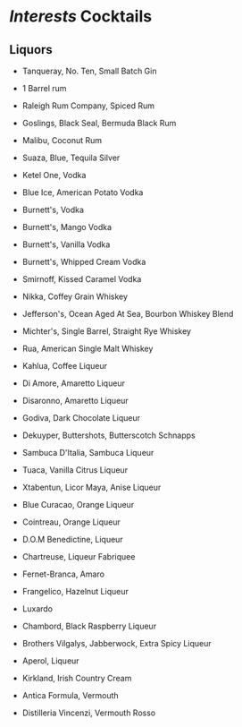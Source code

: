 # *Interests* Cocktails

## Liquors
* Tanqueray, No. Ten, Small Batch Gin

* 1 Barrel rum
* Raleigh Rum Company, Spiced Rum
* Goslings, Black Seal, Bermuda Black Rum
* Malibu, Coconut Rum

* Suaza, Blue, Tequila Silver

* Ketel One, Vodka
* Blue Ice, American Potato Vodka
* Burnett's, Vodka
* Burnett's, Mango Vodka
* Burnett's, Vanilla Vodka
* Burnett's, Whipped Cream Vodka
* Smirnoff, Kissed Caramel Vodka

* Nikka, Coffey Grain Whiskey
* Jefferson's, Ocean Aged At Sea, Bourbon Whiskey Blend
* Michter's, Single Barrel, Straight Rye Whiskey
* Rua, American Single Malt Whiskey

* Kahlua, Coffee Liqueur
* Di Amore, Amaretto Liqueur
* Disaronno, Amaretto Liqueur
* Godiva, Dark Chocolate Liqueur
* Dekuyper, Buttershots, Butterscotch Schnapps
* Sambuca D'Italia, Sambuca Liqueur
* Tuaca, Vanilla Citrus Liqueur
* Xtabentun, Licor Maya, Anise Liqueur
* Blue Curacao, Orange Liqueur
* Cointreau, Orange Liqueur
* D.O.M Benedictine, Liqueur
* Chartreuse, Liqueur Fabriquee
* Fernet-Branca, Amaro
* Frangelico, Hazelnut Liqueur
* Luxardo
* Chambord, Black Raspberry Liqueur
* Brothers Vilgalys, Jabberwock, Extra Spicy Liqueur
* Aperol, Liqueur
* Kirkland, Irish Country Cream

* Antica Formula, Vermouth
* Distilleria Vincenzi, Vermouth Rosso
